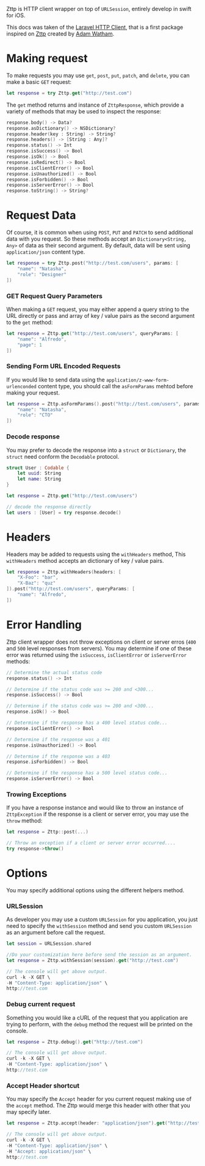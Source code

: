 Zttp is HTTP client wrapper on top of `URLSession`, entirely develop in swift for iOS.

This docs was taken of the [Laravel HTTP Client](https://laravel.com/docs/7.x/http-client), that is a first package inspired on [Zttp](https://github.com/kitetail/zttp) created by [Adam Watham](https://twitter.com/adamwathan).

# Making request

To make requests you may use `get`, `post`, `put`, `patch`, and `delete`, you can make a basic `GET` request:

```swift
let response = try Zttp.get("http://test.com")
```

The `get` method returns and instance of `ZttpResponse`, which provide a variety of methods that may be used to inspect the response:
```swift
response.body() -> Data?
response.asDictionary() -> NSDictionary?
response.header(key : String) -> String?
response.headers() -> [String : Any]?
response.status() -> Int
response.isSuccess() -> Bool
response.isOk() -> Bool
response.isRedirect() -> Bool
response.isClientError() -> Bool
response.isUnauthorized() -> Bool
response.isForbidden() -> Bool
response.isServerError() -> Bool
response.toString() -> String?
```

# Request Data

Of course, it is common when using `POST`, `PUT` and `PATCH` to send additional data with you request. So these methods accept an `Dictionary<String, Any>` of data as their second argument. By default, data will be sent using `application/json` content type.

```swift
let response = try Zttp.post("http://test.com/users", params: [
    "name": "Natasha",
    "role": "Designer"
])
```

### GET Request Query Parameters

When making a `GET` request, you may either append a query string to the URL directly or pass and array of key / value pairs as the second argument to the `get` method:

```swift
let response = Zttp.get("http://test.com/users", queryParams: [
    "name": "Alfredo",
    "page": 1
])
```

### Sending Form URL Encoded Requests

If you would like to send data using the `application/z-www-form-urlenconded` content type, you should call the `asFormParams` mehtod before making your request.

```swift
let response = Zttp.asFormParams().post("http://test.com/users", params: [
    "name": "Natasha",
    "role": "CTO"
])
```

### Decode response
You may prefer to decode the response into a `struct` or `Dictionary`, the `struct` need conform the `Decodable` protocol.

```swift
struct User : Codable {
    let uuid: String
    let name: String
}

let response = Zttp.get("http://test.com/users")

// decode the response directly
let users : [User] = try response.decode()
```

# Headers

Headers may be added to requests using the `withHeaders` method, This `withHeaders` method accepts an dictionary of key / value pairs.

```swift
let response = Zttp.withHeaders(headers: [
    "X-Foo": "bar",
    "X-Baz": "quz"
]).post("http://test.com/users", queryParams: [
    "name": "Alfredo",
])
```

# Error Handling

Zttp client wrapper does not throw exceptions on client or server erros (`400` and `500` level responses from servers). You may determine if one of these error was returned using the `isSuccess`, `isClientError` or `isServerError` methods:

```swift
// Determine the actual status code
response.status() -> Int

// Determine if the status code was >= 200 and <300...
response.isSuccess() -> Bool

// Determine if the status code was >= 200 and <300...
response.isOk() -> Bool

// Determine if the response has a 400 level status code...
response.isClientError() -> Bool

// Determine if the response was a 401
response.isUnauthorized() -> Bool

// Determine if the response was a 403
response.isForbidden() -> Bool

// Determine if the response has a 500 level status code...
response.isServerError() -> Bool
```

### Trowing Exceptions

If you have a response instance  and would like to throw an instance of `ZttpException` if the response is a client or server error, you may use the `throw` method:

```swift
let response = Zttp::post(...)

// Throw an exception if a client or server error occurred....
try response->throw()
```
# Options

You may specify additional options using the different helpers method.

### URLSession

As developer you may use a custom `URLSession` for you application, you just need to specify the `withSession` method and send you custom `URLSession` as an argument before call the request.

```swift
let session = URLSession.shared

//Do your customization here before send the session as an argument.
let response = Zttp.withSession(session).get("http://test.com")

// The console will get above output.
curl -k -X GET \
-H "Content-Type: application/json" \
http://test.com
```

### Debug current request

Something you would like a cURL of the request that you application are trying to perform, with the `debug` method the request will be printed on the console.

```swift
let response = Zttp.debug().get("http://test.com")

// The console will get above output.
curl -k -X GET \
-H "Content-Type: application/json" \
http://test.com
```

### Accept Header shortcut

You may  specify the `Accept` header for you current request making use of the `accept` method. The Zttp would merge this header with other that you may specify later.

```swift
let response = Zttp.accept(header: "application/json").get("http://test.com")

// The console will get above output.
curl -k -X GET \
-H "Content-Type: application/json" \
-H "Accept: application/json" \
http://test.com
```
